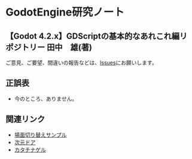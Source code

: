# GodotEngine研究ノート
【Godot 4.2.x】GDScriptの基本的なあれこれ編リポジトリー
田中　雄(著)
---

ご意見、ご要望、間違いの報告などは、[Issues](https://github.com/am1tanaka/GodotResearchNoteBook/issues)にお願いします。

## 正誤表
- 今のところ、ありません。

## 関連リンク
- [場面切り替えサンプル](https://github.com/am1tanaka/ChangeSceneSample)
- [次元ドア](https://itch.io/jam/brackeys-11/rate/2524745)
- [カタチナゲル](https://am1.games/katachi/)

